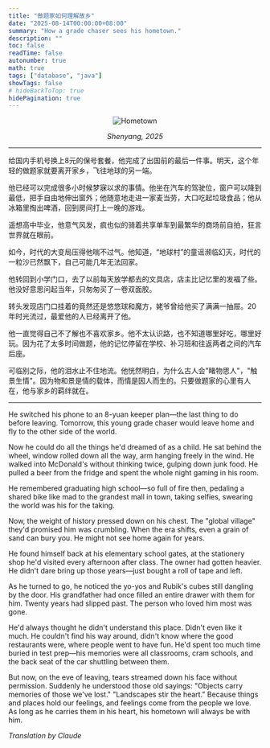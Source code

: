 ```yaml
---
title: "做题家如何理解故乡"
date: "2025-08-14T00:00:00+08:00"
summary: "How a grade chaser sees his hometown."
description: ""
toc: false
readTime: false
autonumber: true
math: true
tags: ["database", "java"]
showTags: false
# hideBackToTop: true
hidePagination: true
---
```


<div style="text-align: center;">

![Hometown](/IMG_0898.jpeg)

<em style="font-size: 0.9rem; color: var(--content-secondary);">Shenyang, 2025</em>

</div>

<div id="chinese-text"></div>

---

给国内手机号换上8元的保号套餐，他完成了出国前的最后一件事。明天，这个年轻的做题家就要离开家乡，飞往地球的另一端。

他已经可以完成很多小时候梦寐以求的事情。他坐在汽车的驾驶位，窗户可以降到最低，把手自由地伸出窗外；他随意地走进一家麦当劳，大口吃起垃圾食品；他从冰箱里掏出啤酒，回到房间打上一晚的游戏。

遥想高中毕业，他意气风发，疯也似的骑着共享单车到最繁华的商场前自拍，狂言世界就在眼前。

如今，时代的大变局压得他喘不过气。他知道，“地球村”的童谣濒临幻灭，时代的一粒沙已然飘下，自己可能几年无法回家。

他转回到小学门口，去了以前每天放学都去的文具店，店主比记忆里的发福了些。他没好意思问起当年，只匆匆买了一卷双面胶。

转头发现店门口挂着的竟然还是悠悠球和魔方，姥爷曾给他买了满满一抽屉。20年时光流过，最爱他的人已经离开了他。

他一直觉得自己不了解也不喜欢家乡。他不太认识路，也不知道哪里好吃，哪里好玩。因为花了太多时间做题，他的记忆停留在学校、补习班和往返两者之间的汽车后座。

可临别之际，他的泪水止不住地流。他恍然明白，为什么古人会"睹物思人"，"触景生情"。因为物和景是情的载体，而情是因人而生的。只要做题家的心里有人在，他与家乡的羁绊就在。

<div id="english-translation"></div>

---

He switched his phone to an 8-yuan keeper plan—the last thing to do before leaving. Tomorrow, this young grade chaser would leave home and fly to the other side of the world.

Now he could do all the things he'd dreamed of as a child. He sat behind the wheel, window rolled down all the way, arm hanging freely in the wind. He walked into McDonald's without thinking twice, gulping down junk food. He pulled a beer from the fridge and spent the whole night gaming in his room.

He remembered graduating high school—so full of fire then, pedaling a shared bike like mad to the grandest mall in town, taking selfies, swearing the world was his for the taking.

Now, the weight of history pressed down on his chest. The "global village" they'd promised him was crumbling. When the era shifts, even a grain of sand can bury you. He might not see home again for years.

He found himself back at his elementary school gates, at the stationery shop he'd visited every afternoon after class. The owner had gotten heavier. He didn't dare bring up those years—just bought a roll of tape and left.

As he turned to go, he noticed the yo-yos and Rubik's cubes still dangling by the door. His grandfather had once filled an entire drawer with them for him. Twenty years had slipped past. The person who loved him most was gone.

He'd always thought he didn't understand this place. Didn't even like it much. He couldn't find his way around, didn't know where the good restaurants were, where people went to have fun. He'd spent too much time buried in test prep—his memories were all classrooms, cram schools, and the back seat of the car shuttling between them.

But now, on the eve of leaving, tears streamed down his face without permission. Suddenly he understood those old sayings: "Objects carry memories of those we've lost." "Landscapes stir the heart." Because things and places hold our feelings, and feelings come from the people we love. As long as he carries them in his heart, his hometown will always be with him.

_Translation by Claude_

